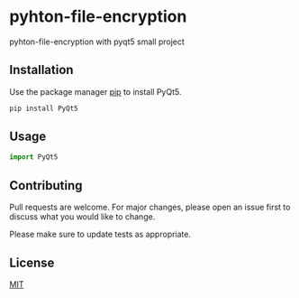 # pyhton-file-encryption

pyhton-file-encryption with pyqt5 small project

## Installation

Use the package manager [pip](https://pip.pypa.io/en/stable/) to install PyQt5.

```bash
pip install PyQt5
```

## Usage

```python
import PyQt5
```

## Contributing
Pull requests are welcome. For major changes, please open an issue first to discuss what you would like to change.

Please make sure to update tests as appropriate.

## License
[MIT](https://choosealicense.com/licenses/mit/)